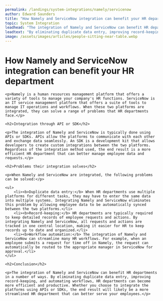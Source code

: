 ```yaml
---
permalink: /landings/system-integrations/namely/servicenow
author: Edward Saunders
title: "How Namely and ServiceNow integration can benefit your HR department"
topic: System Integration
leadhead: "The integration of Namely and ServiceNow can benefit HR departments in a number of ways"
leadtext: "By eliminating duplicate data entry, improving record-keeping, and automating workflows, HR departments can become more efficient and productive. Whether you choose to integrate the platforms using APIs or SDKs, the end result will likely be a more streamlined HR department that can better serve your employees."
image: /assets/images/articles/people-sitting-near-table.webp
---
```

<div class="arttext">    <h1>How Namely and ServiceNow integration can benefit your HR department</h1>
    
    <p>Namely is a human resources management platform that offers a variety of tools to manage your company's HR functions. ServiceNow is an IT service management platform that offers a suite of tools to manage IT operations and workflows. When these two platforms are integrated, they can solve a range of problems that HR departments face.</p>

    <h2>Integration through API or SDK</h2>

    <p>The integration of Namely and ServiceNow is typically done using APIs or SDKs. APIs allow the platforms to communicate with each other and exchange data seamlessly. An SDK is a development kit that allows developers to create custom integrations between the two platforms. Regardless of the integration method used, the end result is a more efficient HR department that can better manage employee data and requests.</p>

    <h2>Problems their integration solves</h2>

    <p>When Namely and ServiceNow are integrated, the following problems can be solved:</p>

    <ul>
        <li><b>Duplicate data entry:</b> When HR departments use multiple platforms for different tasks, they may have to enter the same data into multiple systems. Integrating Namely and ServiceNow eliminates this problem by allowing employee data to be automatically synced between the two platforms.</li>
        <li><b>Record-keeping:</b> HR departments are typically required to keep detailed records of employee requests and actions. By integrating Namely and ServiceNow, all requests and actions are tracked in one central location, making it easier for HR to keep records up to date and organized.</li>
        <li><b>Workflow automation:</b> The integration of Namely and ServiceNow can streamline many HR workflows. For example, when an employee submits a request for time off in Namely, the request can automatically be routed to the appropriate manager in ServiceNow for approval.</li>
    </ul>

    <h2>Conclusion</h2>

    <p>The integration of Namely and ServiceNow can benefit HR departments in a number of ways. By eliminating duplicate data entry, improving record-keeping, and automating workflows, HR departments can become more efficient and productive. Whether you choose to integrate the platforms using APIs or SDKs, the end result will likely be a more streamlined HR department that can better serve your employees.</p>
</div>